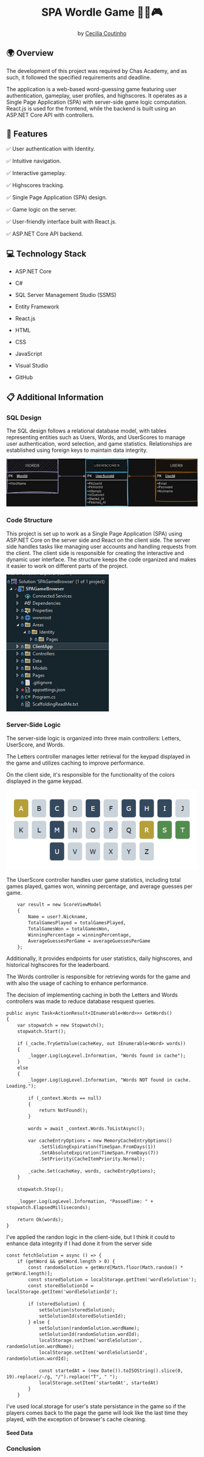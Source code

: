 ﻿
<h1 align="center">SPA Wordle Game 🧩🧩🎮 </h1>

<p align = center>
by <a href="https://github.com/Cecilia-Coutinho">Cecilia Coutinho</a>
</p>

## 🌍 Overview

The development of this project was required by Chas Academy, and as such, it followed the specified requirements and deadline. 

The application is a web-based word-guessing game featuring user authentication, gameplay, user profiles, and highscores. It operates as a Single Page Application (SPA) with server-side game logic computation. React.js is used for the frontend, while the backend is built using an ASP.NET Core API with controllers.

## 🚀 Features

✅ User authentication with Identity.

✅ Intuitive navigation.

✅ Interactive gameplay.

✅ Highscores tracking.

✅ Single Page Application (SPA) design.

✅ Game logic on the server.

✅ User-friendly interface built with React.js.

✅ ASP.NET Core API backend.


## 💻 Technology Stack

* ASP.NET Core

* C#

* SQL Server Management Studio (SSMS)

* Entity Framework

* React.js 

* HTML

* CSS

* JavaScript

* Visual Studio

* GitHub


## 📋 Additional Information

### SQL Design

The SQL design follows a relational database model, with tables representing entities such as Users, Words, and UserScores to manage user authentication, word selection, and game statistics. Relationships are established using foreign keys to maintain data integrity.

![ER Model](/SPAGameBrowser/wwwroot/images/ER-SPA-Wordle-Game.jpg)


### Code Structure

This project is set up to work as a Single Page Application (SPA) using ASP.NET Core on the server side and React on the client side. The server side handles tasks like managing user accounts and handling requests from the client. The client side is responsible for creating the interactive and dynamic user interface. The structure keeps the code organized and makes it easier to work on different parts of the project.


![Code Structure](SPAGameBrowser/wwwroot/images/code-structure.PNG)


### Server-Side Logic

The server-side logic is organized into three main controllers: Letters, UserScore, and Words. 

The Letters controller manages letter retrieval for the keypad displayed in the game and utilizes caching to improve performance. 

On the client side, it's responsible for the functionality of the colors displayed in the game keypad.

![Keypad Colors](SPAGameBrowser/wwwroot/images/keypad-colors.PNG)


The UserScore controller handles user game statistics, including total games played, games won, winning percentage, and average guesses per game. 

```
    var result = new ScoreViewModel
    {
        Name = user?.Nickname,
        TotalGamesPlayed = totalGamesPlayed,
        TotalGamesWon = totalGamesWon,
        WinningPercentage = winningPercentage,
        AverageGuessesPerGame = averageGuessesPerGame
    };
```

Additionally, it provides endpoints for user statistics, daily highscores, and historical highscores for the leaderboard. 

The Words controller is responsible for retrieving words for the game and with also the usage of caching to enhance performance.

The decision of implementing caching in both the Letters and Words controllers was made to reduce database resquest queries.


```
public async Task<ActionResult<IEnumerable<Word>>> GetWords()
{
    var stopwatch = new Stopwatch();
    stopwatch.Start();

    if (_cache.TryGetValue(cacheKey, out IEnumerable<Word> words))
    {
        _logger.Log(LogLevel.Information, "Words found in cache");
    }
    else
    {
        _logger.Log(LogLevel.Information, "Words NOT found in cache. Loading.");

        if (_context.Words == null)
        {
            return NotFound();
        }

        words = await _context.Words.ToListAsync();

        var cacheEntryOptions = new MemoryCacheEntryOptions()
            .SetSlidingExpiration(TimeSpan.FromDays(1))
            .SetAbsoluteExpiration(TimeSpan.FromDays(7))
            .SetPriority(CacheItemPriority.Normal);

        _cache.Set(cacheKey, words, cacheEntryOptions);
    }

    stopwatch.Stop();

    _logger.Log(LogLevel.Information, "PassedTime: " + stopwatch.ElapsedMilliseconds);

    return Ok(words);
}
```

I've applied the randon logic in the client-side, but I think it could to enhance data integrity if I had done it from the server side

```
const fetchSolution = async () => { 
    if (getWord && getWord.length > 0) {
        const randomSolution = getWord[Math.floor(Math.random() * getWord.length)];
        const storedSolution = localStorage.getItem('wordleSolution');
        const storedSolutionId = localStorage.getItem('wordleSolutionId');

        if (storedSolution) {
            setSolution(storedSolution);
            setSolutionId(storedSolutionId);
        } else {
            setSolution(randomSolution.wordName);
            setSolutionId(randomSolution.wordId);
            localStorage.setItem('wordleSolution', randomSolution.wordName);
            localStorage.setItem('wordleSolutionId', randomSolution.wordId);

            const startedAt = (new Date()).toISOString().slice(0, 19).replace(/-/g, "/").replace("T", " ");
            localStorage.setItem('startedAt', startedAt)
        }
    }
```

I've used local.storage for user's state persistance in the game so if the players comes back to the page the game will look like the last time they played, with the exception of browser's cache cleaning.

#### Seed Data



### Conclusion



